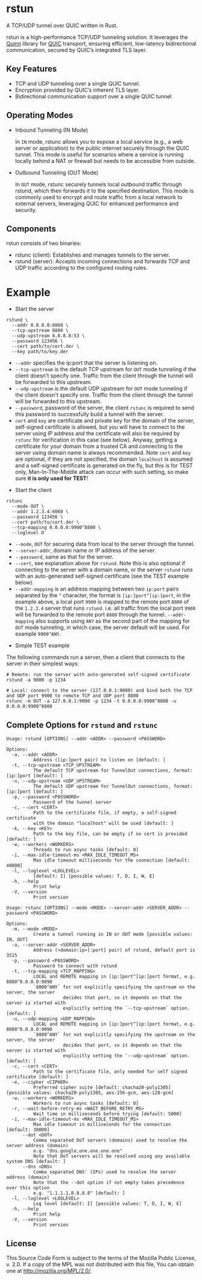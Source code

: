 rstun
=====

A TCP/UDP tunnel over QUIC written in Rust.

rstun is a high-performance TCP/UDP tunneling solution. It leverages the [Quinn](https://github.com/quinn-rs/quinn) library for [QUIC](https://quicwg.org/) transport, ensuring efficient, low-latency bidirectional communication, secured by QUIC’s integrated TLS layer.

Key Features
------------

* TCP and UDP tunneling over a single QUIC tunnel.
* Encryption provided by QUIC’s inherent TLS layer.
* Bidirectional communication support over a single QUIC tunnel

Operating Modes
-----

* Inbound Tunneling (IN Mode)

  In `IN` mode, rstunc allows you to expose a local service (e.g., a web server or application) to the public internet securely through the QUIC tunnel. This mode is useful for scenarios where a service is running locally behind a NAT or firewall but needs to be accessible from outside.

* Outbound Tunneling (OUT Mode)

  In `OUT` mode, rstunc securely tunnels local outbound traffic through rstund, which then forwards it to the specified destination. This mode is commonly used to encrypt and route traffic from a local network to external servers, leveraging QUIC for enhanced performance and security.


Components
----------

rstun consists of two binaries:

* rstunc (client): Establishes and manages tunnels to the server.
* rstund (server): Accepts incoming connections and forwards TCP and UDP traffic according to the configured routing rules.

Example
=======

* Start the server

```
rstund \
  --addr 0.0.0.0:6060 \
  --tcp-upstream 8800 \
  --udp-upstream 8.8.8.8:53 \
  --password 123456 \
  --cert path/to/cert.der \
  --key path/to/key.der
```
  - `--addr` specifies the ip:port that the server is listening on.
  - `--tcp-upstream` is the default TCP upstream for `OUT` mode tunneling if the client doesn't specify one. Traffic from the client through the tunnel will be forwarded to this upstream.
  - `--udp-upstream` is the default UDP upstream for `OUT` mode tunneling if the client doesn't specify one. Traffic from the client through the tunnel will be forwarded to this upstream.
  - `--password`, password of the server, the client `rstunc` is required to send this password to successfully build a tunnel with the server.
  - `cert` and `key` are certificate and private key for the domain of the server, self-signed certificate is allowed, but you will have to connect to the server using IP address and the certificate will also be required by `rstunc` for verification in this case (see below). Anyway, getting a certificate for your domain from a trusted CA and connecting to the server using domain name is always recommended. Note `cert` and `key` are optional, if they are not specified, the domain `localhost` is assumed and a self-signed certificate is generated on the fly, but this is for TEST only, Man-In-The-Middle attack can occur with such setting, so make sure **it is only used for TEST**!

* Start the client

```
rstunc
  --mode OUT \
  --addr 1.2.3.4:6060 \
  --password 123456 \
  --cert path/to/cert.der \
  --tcp-mapping 0.0.0.0:9900^8800 \
  --loglevel D
```
  - `--mode`, `OUT` for securing data from local to the server through the tunnel.
  - `--server-addr`, domain name or IP address of the server.
  - `--password`, same as that for the server.
  - `--cert`, see explanation above for `rstund`. Note this is also optional if connecting to the server with a domain name, or the server `rstund` runs with an auto-generated self-signed certificate (see the TEST example below).
  - `--addr-mapping` is an address mapping between two `ip:port` pairs separated by the `^` character, the format is `[ip:]port^[ip:]port`, in the example above, a local port `9900` is mapped to the remote port `8800` of the `1.2.3.4` server that runs `rstund`. i.e. all traffic from the local port `9900` will be forwarded to the remote port `8800` through the tunnel. `--addr-mapping` also supports using `ANY` as the second part of the mapping for `OUT` mode tunneling, in which case, the server default will be used. For example `9900^ANY`.

* Simple TEST example

The following commands run a server, then a client that connects to the server in their simplest ways:


```
# Remote: run the server with auto-generated self-signed certificate
rstund -a 9000 -p 1234

# Local: connect to the server (127.0.0.1:9000) and bind both the TCP and UDP port 9900 to remote TCP and UDP port 8800
rstunc -m OUT -a 127.0.0.1:9000 -p 1234 -t 0.0.0.0:9900^8800 -u 0.0.0.0:9900^8800
```

Complete Options for `rstund` and `rstunc`
---

```
Usage: rstund [OPTIONS] --addr <ADDR> --password <PASSWORD>

Options:
  -a, --addr <ADDR>
          Address ([ip:]port pair) to listen on [default: ]
  -t, --tcp-upstream <TCP_UPSTREAM>
          The default TCP upstream for TunnelOut connections, format: [ip:]port [default: ]
  -u, --udp-upstream <UDP_UPSTREAM>
          The default UDP upstream for TunnelOut connections, format: [ip:]port [default: ]
  -p, --password <PASSWORD>
          Password of the tunnel server
  -c, --cert <CERT>
          Path to the certificate file, if empty, a self-signed certificate
          with the domain "localhost" will be used [default: ]
  -k, --key <KEY>
          Path to the key file, can be empty if no cert is provided [default: ]
  -w, --workers <WORKERS>
          Threads to run async tasks [default: 0]
  -i, --max-idle-timeout-ms <MAX_IDLE_TIMEOUT_MS>
          Max idle timeout milliseconds for the connection [default: 40000]
  -l, --loglevel <LOGLEVEL>
          [default: I] [possible values: T, D, I, W, E]
  -h, --help
          Print help
  -V, --version
          Print version
```


```
Usage: rstunc [OPTIONS] --mode <MODE> --server-addr <SERVER_ADDR> --password <PASSWORD>

Options:
  -m, --mode <MODE>
          Create a tunnel running in IN or OUT mode [possible values: IN, OUT]
  -a, --server-addr <SERVER_ADDR>
          Address (<domain:ip>[:port] pair) of rstund, default port is 3515
  -p, --password <PASSWORD>
          Password to connect with rstund
  -t, --tcp-mapping <TCP_MAPPING>
          LOCAL and REMOTE mapping in [ip:]port^[ip:]port format, e.g. 8080^0.0.0.0:9090
          `8000^ANY` for not explicitly specifying the upstream on the server, the server
                     decides that port, so it depends on that the server is started with
                     explicitly setting the `--tcp-upstream` option. [default: ]
  -u, --udp-mapping <UDP_MAPPING>
          LOCAL and REMOTE mapping in [ip:]port^[ip:]port format, e.g. 8080^0.0.0.0:9090
          `8000^ANY` for not explicitly specifying the upstream on the server, the server
                     decides that port, so it depends on that the server is started with
                     explicitly setting the `--udp-upstream` option. [default: ]
  -c, --cert <CERT>
          Path to the certificate file, only needed for self signed certificate [default: ]
  -e, --cipher <CIPHER>
          Preferred cipher suite [default: chacha20-poly1305] [possible values: chacha20-poly1305, aes-256-gcm, aes-128-gcm]
  -w, --workers <WORKERS>
          Workers to run async tasks [default: 0]
  -r, --wait-before-retry-ms <WAIT_BEFORE_RETRY_MS>
          Wait time in milliseconds before trying [default: 5000]
  -i, --max-idle-timeout-ms <MAX_IDLE_TIMEOUT_MS>
          Max idle timeout in milliseconds for the connection [default: 30000]
      --dot <DOT>
          Comma separated DoT servers (domains) used to resolve the server address (domain)
          e.g. "dns.google,one.one.one.one"
          Note that DoT servers will be resolved using any available system DNS [default: ]
      --dns <DNS>
          Comma separated DNS' (IPs) used to resolve the server address (domain)
          Note that the --dot option if not empty takes precedence over this option
          e.g. "1.1.1.1,8.8.8.8" [default: ]
  -l, --loglevel <LOGLEVEL>
          Log level [default: I] [possible values: T, D, I, W, E]
  -h, --help
          Print help
  -V, --version
          Print version
```

License
-------

This Source Code Form is subject to the terms of the Mozilla Public
License, v. 2.0. If a copy of the MPL was not distributed with this
file, You can obtain one at http://mozilla.org/MPL/2.0/.
